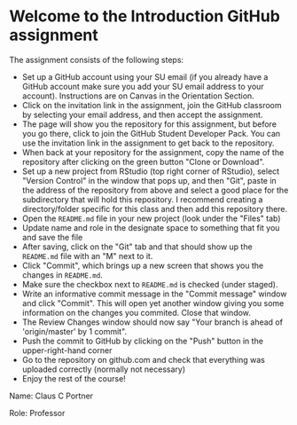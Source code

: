 # Welcome to the Introduction GitHub assignment

The assignment consists of the following steps:

- Set up a GitHub account using your SU email (if you already have a GitHub account make sure you add your SU email address to your account). Instructions are on Canvas in the Orientation Section.
- Click on the invitation link in the assignment, join the GitHub classroom by selecting your email address, and then accept the assignment. 
- The page will show you the repository for this assignment, but before you go there, click to join the GitHub Student Developer Pack. You can use the invitation link in the assignment to get back to the repository.
- When back at your repository for the assignment, copy the name of the repository after clicking on the green button "Clone or Download".
- Set up a new project from RStudio (top right corner of RStudio), select "Version Control" in the window that pops up, and then "Git", paste in the address of the repository from above and select a good place for the subdirectory that will hold this repository. I recommend creating a directory/folder specific for this class and then add this repository there.
- Open the `README.md` file in your new project (look under the "Files" tab)
- Update name and role in the designate space to something that fit you and save the file
- After saving, click on the "Git" tab and that should show up the `README.md` file with an "M" next to it.
- Click "Commit", which brings up a new screen that shows you the changes in `README.md`.
- Make sure the checkbox next to `README.md` is checked (under staged).
- Write an informative commit message in the "Commit message" window and click "Commit". This will open yet another window giving you some information on the changes you commited. Close that window.
- The Review Changes window should now say "Your branch is ahead of 'origin/master' by 1 commit". 
- Push the commit to GitHub by clicking on the "Push" button in the upper-right-hand corner
- Go to the repository on github.com and check that everything was uploaded correctly (normally not necessary)
- Enjoy the rest of the course!

Name: Claus C Portner

Role: Professor
